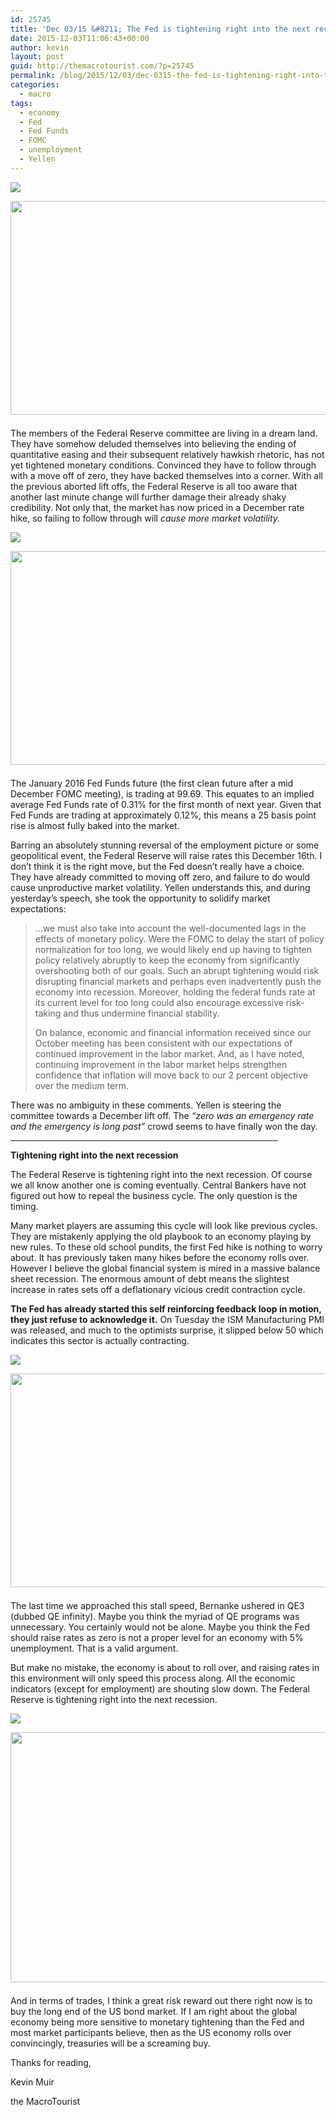 ```yaml
---
id: 25745
title: 'Dec 03/15 &#8211; The Fed is tightening right into the next recession'
date: 2015-12-03T11:06:43+00:00
author: kevin
layout: post
guid: http://themacrotourist.com/?p=25745
permalink: /blog/2015/12/03/dec-0315-the-fed-is-tightening-right-into-the-next-recession/
categories:
  - macro
tags:
  - economy
  - Fed
  - Fed Funds
  - FOMC
  - unemployment
  - Yellen
---
```


  <img src="http://themacrotourist.com/pictures/GatorDec0315.png"><img class="size-full wp-image-14271" style="padding-top: 1.0em;padding-bottom: 0.5em;" style="margin:30px auto;display:block;" src="http://themacrotourist.com/pictures/GatorDec0315.png" width="600" height="342">

The members of the Federal Reserve committee are living in a dream land. They have somehow deluded themselves into believing the ending of quantitative easing and their subsequent relatively hawkish rhetoric, has not yet tightened monetary conditions. Convinced they have to follow through with a move off of zero, they have backed themselves into a corner. With all the previous aborted lift offs, the Federal Reserve is all too aware that another last minute change will further damage their already shaky credibility. Not only that, the market has now priced in a December rate hike, so failing to follow through will _cause more market volatility._ 


  <img src="http://themacrotourist.com/pictures/FF6Dec0315.png"><img class="size-full wp-image-14271" style="padding-top: 1.0em;padding-bottom: 0.5em;" style="margin:30px auto;display:block;" src="http://themacrotourist.com/pictures/FF6Dec0315.png" width="600" height="342">

The January 2016 Fed Funds future (the first clean future after a mid December FOMC meeting), is trading at 99.69. This equates to an implied average Fed Funds rate of 0.31% for the first month of next year. Given that Fed Funds are trading at approximately 0.12%, this means a 25 basis point rise is almost fully baked into the market. 

Barring an absolutely stunning reversal of the employment picture or some geopolitical event, the Federal Reserve will raise rates this December 16th. I don&#8217;t think it is the right move, but the Fed doesn&#8217;t really have a choice. They have already committed to moving off zero, and failure to do would cause unproductive market volatility. Yellen understands this, and during yesterday&#8217;s speech, she took the opportunity to solidify market expectations:

> &#8230;we must also take into account the well-documented lags in the effects of monetary policy. Were the FOMC to delay the start of policy normalization for too long, we would likely end up having to tighten policy relatively abruptly to keep the economy from significantly overshooting both of our goals. Such an abrupt tightening would risk disrupting financial markets and perhaps even inadvertently push the economy into recession. Moreover, holding the federal funds rate at its current level for too long could also encourage excessive risk-taking and thus undermine financial stability.
> 
> On balance, economic and financial information received since our October meeting has been consistent with our expectations of continued improvement in the labor market. And, as I have noted, continuing improvement in the labor market helps strengthen confidence that inflation will move back to our 2 percent objective over the medium term. 

There was no ambiguity in these comments. Yellen is steering the committee towards a December lift off. The _&#8220;zero was an emergency rate and the emergency is long past&#8221;_ crowd seems to have finally won the day. 

<hr size="3" width="85%" />

**Tightening right into the next recession**

The Federal Reserve is tightening right into the next recession. Of course we all know another one is coming eventually. Central Bankers have not figured out how to repeal the business cycle. The only question is the timing. 

Many market players are assuming this cycle will look like previous cycles. They are mistakenly applying the old playbook to an economy playing by new rules. To these old school pundits, the first Fed hike is nothing to worry about. It has previously taken many hikes before the economy rolls over. However I believe the global financial system is mired in a massive balance sheet recession. The enormous amount of debt means the slightest increase in rates sets off a deflationary vicious credit contraction cycle. 

**The Fed has already started this self reinforcing feedback loop in motion, they just refuse to acknowledge it.** On Tuesday the ISM Manufacturing PMI was released, and much to the optimists surprise, it slipped below 50 which indicates this sector is actually contracting.


  <img src="http://themacrotourist.com/pictures/ISMDec0315.png"><img class="size-full wp-image-14271" style="padding-top: 1.0em;padding-bottom: 0.5em;" style="margin:30px auto;display:block;" src="http://themacrotourist.com/pictures/ISMDec0315.png" width="600" height="342">

The last time we approached this stall speed, Bernanke ushered in QE3 (dubbed QE infinity). Maybe you think the myriad of QE programs was unnecessary. You certainly would not be alone. Maybe you think the Fed should raise rates as zero is not a proper level for an economy with 5% unemployment. That is a valid argument. 

But make no mistake, the economy is about to roll over, and raising rates in this environment will only speed this process along. All the economic indicators (except for employment) are shouting slow down. The Federal Reserve is tightening right into the next recession. 


  <img src="http://themacrotourist.com/pictures/YellenDec0315.png"><img class="size-full wp-image-14271" style="padding-top: 1.0em;padding-bottom: 0.5em;" style="margin:30px auto;display:block;" src="http://themacrotourist.com/pictures/YellenDec0315.png" width="600" height="400">

And in terms of trades, I think a great risk reward out there right now is to buy the long end of the US bond market. If I am right about the global economy being more sensitive to monetary tightening than the Fed and most market participants believe, then as the US economy rolls over convincingly, treasuries will be a screaming buy. 

Thanks for reading,
  
Kevin Muir
  
the MacroTourist